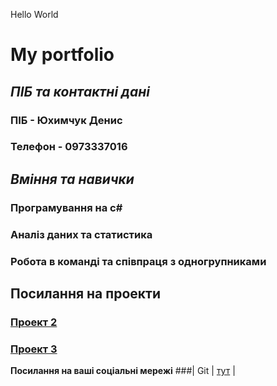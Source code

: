 <!DOCTYPE markdown>
Hello World
# **My portfolio**
## **_ПІБ та контактні дані_**
### ПІБ - Юхимчук Денис 
### Телефон - 0973337016
## **_Вміння та навички_**
### Програмування на c#
### Аналіз даних та статистика
### Робота в команді та співпраця з одногрупниками
## Посилання на проекти
### [Проект 2](https://github.com/Denchik1143/Lab-2.git)
### [Проект 3](https://github.com/Denchik1143/DenchikM1.github.io.git)
**Посилання на ваші соціальні мережі**
###| Git                | [тут]([https://github.com/LabeUri?tab=repositories](https://github.com/Denchik1143)https://github.com/Denchik1143)      |
